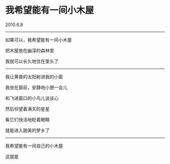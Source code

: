 # 我希望能有一间小木屋

2010.6.8

---

如果可以，我希望能有一间小木屋

把木屋放在幽深的森林里

我就可以长久地住在里头了

---

我让黄昏的太阳射进我的小窗

我坐在窗前，安静地小憩一会儿

和飞进窗口的小鸟儿谈谈心

然后仰望着满天的星星

看它们快活地眨着眼睛

就能进入甜美的梦乡了

---

我希望能有一间自己的小木屋

  

这就是



